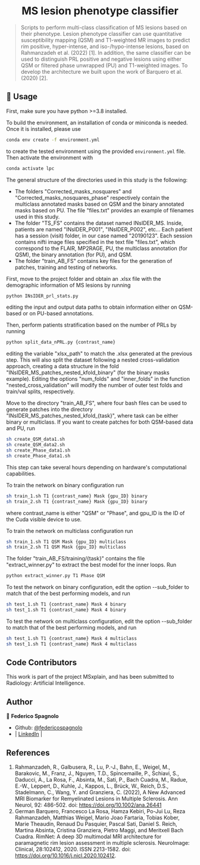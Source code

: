 <h1 align="center">MS lesion phenotype classifier </h1>

> Scripts to perform multi-class classification of MS lesions based on their phenotype. Lesion phenotype classifier can use quantitative susceptibility mapping (QSM) and T1-weighted MR images to predict rim positive, hyper-intense, and iso-/hypo-intense lesions, based on Rahmanzadeh et al. (2022) [1]. In addition, the same classifier can be used to distinguish PRL positive and negative lesions using either QSM or filtered phase unwrapped (PU) and T1-weighted images. To develop the architecture we built upon the work of Barquero et al. (2020) [2]. <br />

## 🚀 Usage

First, make sure you have python >=3.8 installed.

To build the environment, an installation of conda or miniconda is needed. Once it is installed, please use
```sh
conda env create -f environment.yml
```
to create the tested environment using the provided `environment.yml` file. Then activate the environment with
```sh
conda activate lpc
```

The general structure of the directories used in this study is the following:
- The folders "Corrected_masks_nosquares" and "Corrected_masks_nosquares_phase" respectively contain the multiclass annotated masks based on QSM and the binary annotated masks based on PU. The file "files.txt" provides an example of filenames used in this study. 
- The folder "TS_FS" contains the dataset named INsIDER_MS. Inside, patients are named "INsIDER_P001", "INsIDER_P002", etc... Each patient has a session (visit) folder, in our case named "20190123". Each session contains nifti image files specified in the text file "files.txt", which correspond to the FLAIR, MP2RAGE, PU, the multiclass annotation (for QSM), the binary annotation (for PU), and QSM.
- The folder "train_AB_FS" contains key files for the generation of patches, training and testing of networks.

First, move to the project folder and obtain an .xlsx file with the demographic information of MS lesions by running
```sh
python INsIDER_prl_stats.py
```
editing the input and output data paths to obtain information either on QSM-based or on PU-based annotations.

Then, perform patients stratification based on the number of PRLs by running
```sh
python split_data_nPRL.py {contrast_name}
```
editing the variable "xlsx_path" to match the .xlsx generated at the previous step. This will also split the dataset following a nested cross-validation approach, creating a data structure in the fold "INsIDER_MS_patches_nested_kfold_binary" (for the binary masks example). Editing the options "num_folds" and "inner_folds" in the function "nested_cross_validation" will modify the number of outer test folds and train/val splits, respectively.

Move to the directory "train_AB_FS", where four bash files can be used to generate patches into the directory "INsIDER_MS_patches_nested_kfold_{task}", where task can be either binary or multiclass. If you want to create patches for both QSM-based data and PU, run
```sh
sh create_QSM_data1.sh
sh create_QSM_data2.sh
sh create_Phase_data1.sh
sh create_Phase_data1.sh
```
This step can take several hours depending on hardware's computational capabilities. 

To train the network on binary configuration run
```sh
sh train_1.sh T1 {contrast_name} Mask {gpu_ID} binary
sh train_2.sh T1 {contrast_name} Mask {gpu_ID} binary
```
where contrast_name is either "QSM" or "Phase", and gpu_ID is the ID of the Cuda visible device to use.

To train the network on multiclass configuration run
```sh
sh train_1.sh T1 QSM Mask {gpu_ID} multiclass
sh train_2.sh T1 QSM Mask {gpu_ID} multiclass
```
The folder "train_AB_FS/training/{task}" contains the file "extract_winner.py" to extract the best model for the inner loops. Run
```sh
python extract_winner.py T1 Phase QSM
```

To test the network on binary configuration, edit the option --sub_folder to match that of the best performing models, and run
```sh
sh test_1.sh T1 {contrast_name} Mask 4 binary
sh test_1.sh T1 {contrast_name} Mask 4 binary
```
To test the network on multiclass configuration, edit the option --sub_folder to match that of the best performing models, and run
```sh
sh test_1.sh T1 {contrast_name} Mask 4 multiclass
sh test_1.sh T1 {contrast_name} Mask 4 multiclass
```

## Code Contributors

This work is part of the project MSxplain, and has been submitted to Radiology: Artificial Intelligence.

## Author

👤 **Federico Spagnolo**

- Github: [@federicospagnolo](https://github.com/federicospagnolo)
- | [LinkedIn](https://www.linkedin.com/in/federico-spagnolo/) |

## References

1. Rahmanzadeh, R., Galbusera, R., Lu, P.-J., Bahn, E., Weigel, M., Barakovic, M., Franz, J., Nguyen, T.D., Spincemaille, P., Schiavi, S., Daducci, A., La Rosa, F., Absinta, M., Sati, P., Bach Cuadra, M., Radue, E.-W., Leppert, D., Kuhle, J., Kappos, L., Brück, W., Reich, D.S., Stadelmann, C., Wang, Y. and Granziera, C. (2022), A New Advanced MRI Biomarker for Remyelinated Lesions in Multiple Sclerosis. Ann Neurol, 92: 486-502. doi: https://doi.org/10.1002/ana.26441
2. German Barquero, Francesco La Rosa, Hamza Kebiri, Po-Jui Lu, Reza Rahmanzadeh, Matthias Weigel, Mario Joao Fartaria, Tobias Kober, Marie Theaudin, Renaud Du Pasquier, Pascal Sati, Daniel S. Reich, Martina Absinta, Cristina Granziera, Pietro Maggi, and Meritxell Bach Cuadra. RimNet: A deep 3D multimodal MRI architecture for paramagnetic rim lesion assessment in multiple sclerosis. NeuroImage: Clinical, 28:102412, 2020. ISSN 2213-1582. doi: https://doi.org/10.1016/j.nicl.2020.102412.
